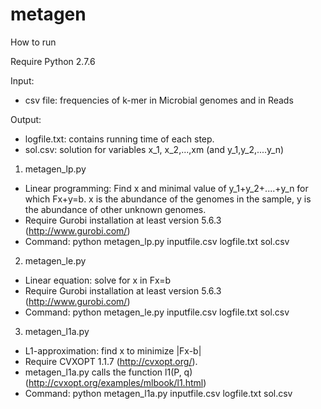 metagen
=======
How to run

Require Python 2.7.6

Input: 
- csv file: frequencies of k-mer in Microbial genomes and in Reads

Output:
- logfile.txt: contains running time of each step.
- sol.csv: solution for variables x_1, x_2,...,xm (and y_1,y_2,....y_n)

1. metagen_lp.py
- Linear programming: Find x and minimal value of y_1+y_2+....+y_n for which Fx+y=b. x is the abundance of the genomes in the sample, y is the abundance of other unknown genomes.
- Require Gurobi installation at least version 5.6.3 (http://www.gurobi.com/)
- Command: python metagen_lp.py inputfile.csv logfile.txt sol.csv

2. metagen_le.py
- Linear equation: solve for x in Fx=b
- Require Gurobi installation at least version 5.6.3 (http://www.gurobi.com/)
- Command: python metagen_le.py inputfile.csv logfile.txt sol.csv

3. metagen_l1a.py
- L1-approximation: find x to minimize |Fx-b|
- Require CVXOPT 1.1.7 (http://cvxopt.org/).
- metagen_l1a.py calls the function l1(P, q) (http://cvxopt.org/examples/mlbook/l1.html)
- Command: python metagen_l1a.py inputfile.csv logfile.txt sol.csv
